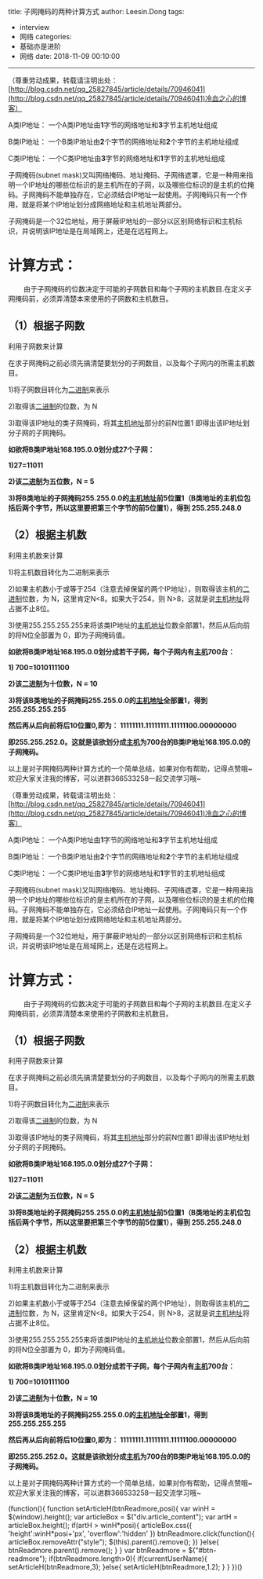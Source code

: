 title: 子网掩码的两种计算方式
author: Leesin.Dong
tags:
  - interview
  - 网络
categories:
  - 基础亦是进阶
  - 网络
date: 2018-11-09 00:10:00
---
（尊重劳动成果，转载请注明出处：[http://blog.csdn.net/qq_25827845/article/details/70946041](http://blog.csdn.net/qq_25827845/article/details/70946041)冷血之心的博客）

A类IP地址： 一个A类IP地址由**1**字节的网络地址和**3**字节主机地址组成

B类IP地址： 一个B类IP地址由**2**个字节的网络地址和**2**个字节的主机地址组成

C类IP地址： 一个C类IP地址由**3**字节的网络地址和**1**字节的主机地址组成

子网掩码(subnet mask)又叫网络掩码、地址掩码、子网络遮罩，它是一种用来指明一个IP地址的哪些位标识的是主机所在的子网，以及哪些位标识的是主机的位掩码。子网掩码不能单独存在，它必须结合IP地址一起使用。子网掩码只有一个作用，就是将某个IP地址划分成网络地址和主机地址两部分。

子网掩码是一个32位地址，用于屏蔽IP地址的一部分以区别网络标识和主机标识，并说明该IP地址是在局域网上，还是在远程网上。

计算方式：
=====

        由于子网掩码的位数决定于可能的子网数目和每个子网的主机数目.在定义子网掩码前，必须弄清楚本来使用的子网数和主机数目。

（1）根据子网数
--------

利用子网数来计算

在求子网掩码之前必须先搞清楚要划分的子网数目，以及每个子网内的所需主机数目。

1)将子网数目转化为[二进制](http://baike.baidu.com/item/%E4%BA%8C%E8%BF%9B%E5%88%B6)来表示

2)取得该[二进制](http://baike.baidu.com/item/%E4%BA%8C%E8%BF%9B%E5%88%B6)的位数，为 N

3)取得该IP地址的类子网掩码，将其[主机地址](http://baike.baidu.com/item/%E4%B8%BB%E6%9C%BA%E5%9C%B0%E5%9D%80)部分的前N位置1 即得出该IP地址划分子网的子网掩码。

**如欲将B类IP地址168.195.0.0划分成27个子网：**

**1)27=11011**

**2)该[二进制](http://baike.baidu.com/item/%E4%BA%8C%E8%BF%9B%E5%88%B6)为五位数，N = 5**

**3)将B类地址的子网掩码255.255.0.0的[主机地址](http://baike.baidu.com/item/%E4%B8%BB%E6%9C%BA%E5%9C%B0%E5%9D%80)前5位置1（B类地址的主机位包括后两个字节，所以这里要把第三个字节的前5位置1），得到 255.255.248.0**

（2）根据主机数
--------

利用主机数来计算

1)将主机数目转化为二进制来表示

2)如果主机数小于或等于254（注意去掉保留的两个IP地址），则取得该主机的[二进制](http://baike.baidu.com/item/%E4%BA%8C%E8%BF%9B%E5%88%B6)位数，为 N，这里肯定N<8。如果大于254，则 N>8，这就是说[主机地址](http://baike.baidu.com/item/%E4%B8%BB%E6%9C%BA%E5%9C%B0%E5%9D%80)将占据不止8位。

3)使用255.255.255.255来将该类IP地址的[主机地址](http://baike.baidu.com/item/%E4%B8%BB%E6%9C%BA%E5%9C%B0%E5%9D%80)位数全部置1，然后从后向前的将N位全部置为 0，即为子网掩码值。

**如欲将B类IP地址168.195.0.0划分成若干子网，每个子网内有[主机](http://baike.baidu.com/item/%E4%B8%BB%E6%9C%BA)700台：**

**1) 700=1010111100**

**2)该[二进制](http://baike.baidu.com/item/%E4%BA%8C%E8%BF%9B%E5%88%B6)为十位数，N = 10**

**3)将该B类地址的子网掩码255.255.0.0的[主机地址](http://baike.baidu.com/item/%E4%B8%BB%E6%9C%BA%E5%9C%B0%E5%9D%80)全部置1，得到255.255.255.255**

**然后再从后向前将后10位置0,即为： 11111111.11111111.11111100.00000000**

**即255.255.252.0。这就是该欲划分成[主机](http://baike.baidu.com/item/%E4%B8%BB%E6%9C%BA)为700台的B类IP地址168.195.0.0的子网掩码。**

以上是对子网掩码两种计算方式的一个简单总结，如果对你有帮助，记得点赞哦~欢迎大家关注我的博客，可以进群366533258一起交流学习哦~

（尊重劳动成果，转载请注明出处：[http://blog.csdn.net/qq_25827845/article/details/70946041](http://blog.csdn.net/qq_25827845/article/details/70946041)冷血之心的博客）

A类IP地址： 一个A类IP地址由**1**字节的网络地址和**3**字节主机地址组成

B类IP地址： 一个B类IP地址由**2**个字节的网络地址和**2**个字节的主机地址组成

C类IP地址： 一个C类IP地址由**3**字节的网络地址和**1**字节的主机地址组成

子网掩码(subnet mask)又叫网络掩码、地址掩码、子网络遮罩，它是一种用来指明一个IP地址的哪些位标识的是主机所在的子网，以及哪些位标识的是主机的位掩码。子网掩码不能单独存在，它必须结合IP地址一起使用。子网掩码只有一个作用，就是将某个IP地址划分成网络地址和主机地址两部分。

子网掩码是一个32位地址，用于屏蔽IP地址的一部分以区别网络标识和主机标识，并说明该IP地址是在局域网上，还是在远程网上。

计算方式：
=====

        由于子网掩码的位数决定于可能的子网数目和每个子网的主机数目.在定义子网掩码前，必须弄清楚本来使用的子网数和主机数目。

（1）根据子网数
--------

利用子网数来计算

在求子网掩码之前必须先搞清楚要划分的子网数目，以及每个子网内的所需主机数目。

1)将子网数目转化为[二进制](http://baike.baidu.com/item/%E4%BA%8C%E8%BF%9B%E5%88%B6)来表示

2)取得该[二进制](http://baike.baidu.com/item/%E4%BA%8C%E8%BF%9B%E5%88%B6)的位数，为 N

3)取得该IP地址的类子网掩码，将其[主机地址](http://baike.baidu.com/item/%E4%B8%BB%E6%9C%BA%E5%9C%B0%E5%9D%80)部分的前N位置1 即得出该IP地址划分子网的子网掩码。

**如欲将B类IP地址168.195.0.0划分成27个子网：**

**1)27=11011**

**2)该[二进制](http://baike.baidu.com/item/%E4%BA%8C%E8%BF%9B%E5%88%B6)为五位数，N = 5**

**3)将B类地址的子网掩码255.255.0.0的[主机地址](http://baike.baidu.com/item/%E4%B8%BB%E6%9C%BA%E5%9C%B0%E5%9D%80)前5位置1（B类地址的主机位包括后两个字节，所以这里要把第三个字节的前5位置1），得到 255.255.248.0**

（2）根据主机数
--------

利用主机数来计算

1)将主机数目转化为二进制来表示

2)如果主机数小于或等于254（注意去掉保留的两个IP地址），则取得该主机的[二进制](http://baike.baidu.com/item/%E4%BA%8C%E8%BF%9B%E5%88%B6)位数，为 N，这里肯定N<8。如果大于254，则 N>8，这就是说[主机地址](http://baike.baidu.com/item/%E4%B8%BB%E6%9C%BA%E5%9C%B0%E5%9D%80)将占据不止8位。

3)使用255.255.255.255来将该类IP地址的[主机地址](http://baike.baidu.com/item/%E4%B8%BB%E6%9C%BA%E5%9C%B0%E5%9D%80)位数全部置1，然后从后向前的将N位全部置为 0，即为子网掩码值。

**如欲将B类IP地址168.195.0.0划分成若干子网，每个子网内有[主机](http://baike.baidu.com/item/%E4%B8%BB%E6%9C%BA)700台：**

**1) 700=1010111100**

**2)该[二进制](http://baike.baidu.com/item/%E4%BA%8C%E8%BF%9B%E5%88%B6)为十位数，N = 10**

**3)将该B类地址的子网掩码255.255.0.0的[主机地址](http://baike.baidu.com/item/%E4%B8%BB%E6%9C%BA%E5%9C%B0%E5%9D%80)全部置1，得到255.255.255.255**

**然后再从后向前将后10位置0,即为： 11111111.11111111.11111100.00000000**

**即255.255.252.0。这就是该欲划分成[主机](http://baike.baidu.com/item/%E4%B8%BB%E6%9C%BA)为700台的B类IP地址168.195.0.0的子网掩码。**

以上是对子网掩码两种计算方式的一个简单总结，如果对你有帮助，记得点赞哦~欢迎大家关注我的博客，可以进群366533258一起交流学习哦~

(function(){ function setArticleH(btnReadmore,posi){ var winH = $(window).height(); var articleBox = $("div.article_content"); var artH = articleBox.height(); if(artH > winH\*posi){ articleBox.css({ 'height':winH\*posi+'px', 'overflow':'hidden' }) btnReadmore.click(function(){ articleBox.removeAttr("style"); $(this).parent().remove(); }) }else{ btnReadmore.parent().remove(); } } var btnReadmore = $("#btn-readmore"); if(btnReadmore.length>0){ if(currentUserName){ setArticleH(btnReadmore,3); }else{ setArticleH(btnReadmore,1.2); } } })()